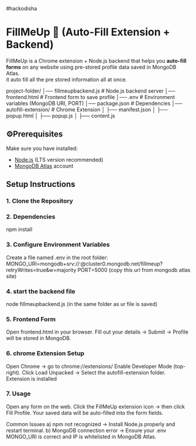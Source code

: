 #hackodisha
# FillMeUp 🚀 (Auto-Fill Extension + Backend)

FillMeUp is a Chrome extension + Node.js backend that helps you **auto-fill forms** on any website using pre-stored profile data saved in MongoDB Atlas.  
it auto fill all the pre stored information all at once.

project-folder/
│── fillmeupbackend.js # Node.js backend server
│── frontend.html # Frontend form to save profile
│── .env # Environment variables (MongoDB URI, PORT)
│── package.json # Dependencies
│── autofill-extension/ # Chrome Extension
│ ├── manifest.json
│ ├── popup.html
│ ├── popup.js
│ ├── content.js


## ⚙Prerequisites
Make sure you have installed:
- [Node.js](https://nodejs.org/) (LTS version recommended)
- [MongoDB Atlas](https://www.mongodb.com/atlas) account


## Setup Instructions

### 1. Clone the Repository
### 2. Dependencies
  npm install
### 3. Configure Environment Variables
  Create a file named .env in the root folder:
  MONGO_URI=mongodb+srv://<username>:<password>@cluster0.mongodb.net/fillmeup?retryWrites=true&w=majority
  PORT=5000
  (copy this url from mongodb atlas site)
### 4. start the backend file
  node fillmeupbackend.js
  (in the same folder as ur file is saved)
### 5.  Frontend Form
  Open frontend.html in your browser.
  Fill out your details → Submit → Profile will be stored in MongoDB.
### 6. chrome Extension Setup
  Open Chrome → go to chrome://extensions/
  Enable Developer Mode (top-right).
  Click Load Unpacked → Select the autofill-extension folder.
  Extension is installed 
### 7. Usage
  Open any form on the web.
  Click the FillMeUp extension icon → then click Fill Profile.
  Your saved data will be auto-filled into the form fields.

Common Issues
a) npm not recognized → Install Node.js properly and restart terminal.
b) MongoDB connection error → Ensure your .env MONGO_URI is correct and IP is whitelisted in MongoDB Atlas.


